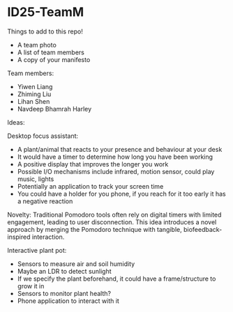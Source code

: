 # ID25-TeamM

Things to add to this repo!
- A team photo
- A list of team members
- A copy of your manifesto


Team members:
- Yiwen Liang
- Zhiming Liu
- Lihan Shen
- Navdeep Bhamrah Harley


Ideas:

Desktop focus assistant:
- A plant/animal that reacts to your presence and behaviour at your desk
- It would have a timer to determine how long you have been working
- A positive display that improves the longer you work
- Possible I/O mechanisms include infrared, motion sensor, could play music, lights
- Potentially an application to track your screen time
- You could have a holder for you phone, if you reach for it too early it has a negative reaction

Novelty: Traditional Pomodoro tools often rely on digital timers with limited engagement, leading to user disconnection. 
This idea introduces a novel approach by merging the Pomodoro technique with tangible, biofeedback-inspired interaction.

Interactive plant pot:
- Sensors to measure air and soil humidity
- Maybe an LDR to detect sunlight
- If we specify the plant beforehand, it could have a frame/structure to grow it in
- Sensors to monitor plant health?
- Phone application to interact with it
